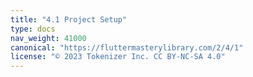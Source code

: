 ```yaml
---
title: "4.1 Project Setup"
type: docs
nav_weight: 41000
canonical: "https://fluttermasterylibrary.com/2/4/1"
license: "© 2023 Tokenizer Inc. CC BY-NC-SA 4.0"
---
```

